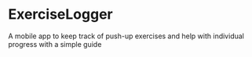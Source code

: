 # ExerciseLogger
A mobile app to keep track of push-up exercises and help with individual progress with a simple guide
